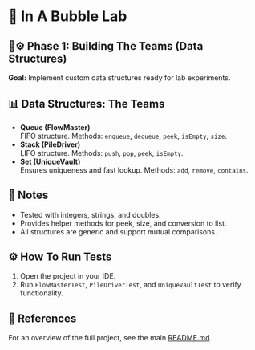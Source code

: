 # 🫧 In A Bubble Lab
## 🧱⚙️ Phase 1: Building The Teams (Data Structures)
**Goal:** Implement custom data structures ready for lab experiments.

## 📊 Data Structures: The Teams
- **Queue (FlowMaster)**  
  FIFO structure. Methods: `enqueue`, `dequeue`, `peek`, `isEmpty`, `size`.
- **Stack (PileDriver)**  
  LIFO structure. Methods: `push`, `pop`, `peek`, `isEmpty`.
- **Set (UniqueVault)**  
  Ensures uniqueness and fast lookup. Methods: `add`, `remove`, `contains`.

## 📜 Notes
- Tested with integers, strings, and doubles.
- Provides helper methods for peek, size, and conversion to list.
- All structures are generic and support mutual comparisons.

## ⚙️ How To Run Tests
1. Open the project in your IDE.
2. Run `FlowMasterTest`, `PileDriverTest`, and `UniqueVaultTest` to verify functionality.

## 🔮 References
For an overview of the full project, see the main [README.md](../README.md).
